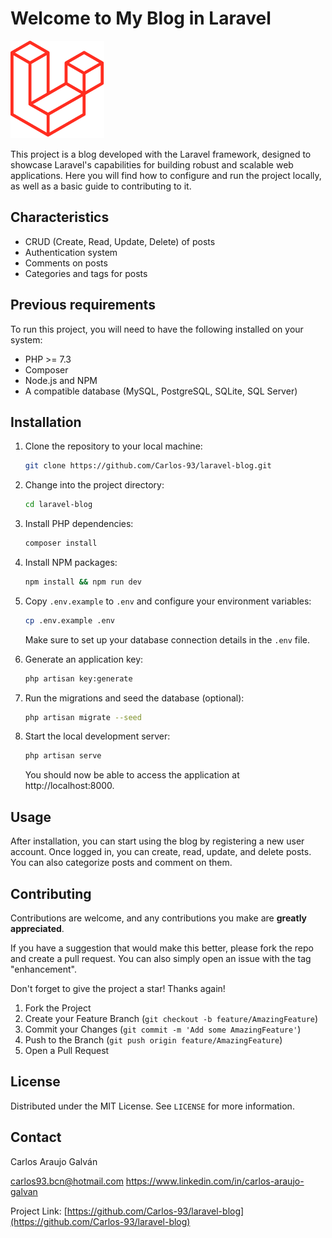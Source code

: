 # Welcome to My Blog in Laravel

<img src="https://github.com/Carlos-93/laravel-blog/blob/main/public/favicon.png?raw=true" width="150">

This project is a blog developed with the Laravel framework, designed to showcase Laravel's capabilities for building robust and scalable web applications. Here you will find how to configure and run the project locally, as well as a basic guide to contributing to it.

## Characteristics

- CRUD (Create, Read, Update, Delete) of posts
- Authentication system
- Comments on posts
- Categories and tags for posts

## Previous requirements

To run this project, you will need to have the following installed on your system:

- PHP >= 7.3
- Composer
- Node.js and NPM
- A compatible database (MySQL, PostgreSQL, SQLite, SQL Server)

## Installation

1. Clone the repository to your local machine:
    ```bash
    git clone https://github.com/Carlos-93/laravel-blog.git
    ```
2. Change into the project directory:
    ```bash
    cd laravel-blog
    ```
3. Install PHP dependencies:
    ```bash
    composer install
    ```
4. Install NPM packages:
    ```bash
    npm install && npm run dev
    ```
5. Copy `.env.example` to `.env` and configure your environment variables:
    ```bash
    cp .env.example .env
    ```
    Make sure to set up your database connection details in the `.env` file.

6. Generate an application key:
    ```bash
    php artisan key:generate
    ```
7. Run the migrations and seed the database (optional):
    ```bash
    php artisan migrate --seed
    ```
8. Start the local development server:
    ```bash
    php artisan serve
    ```
    You should now be able to access the application at http://localhost:8000.

## Usage

After installation, you can start using the blog by registering a new user account. Once logged in, you can create, read, update, and delete posts. You can also categorize posts and comment on them.

## Contributing

Contributions are welcome, and any contributions you make are **greatly appreciated**.

If you have a suggestion that would make this better, please fork the repo and create a pull request. You can also simply open an issue with the tag "enhancement".

Don't forget to give the project a star! Thanks again!

1. Fork the Project
2. Create your Feature Branch (`git checkout -b feature/AmazingFeature`)
3. Commit your Changes (`git commit -m 'Add some AmazingFeature'`)
4. Push to the Branch (`git push origin feature/AmazingFeature`)
5. Open a Pull Request

## License

Distributed under the MIT License. See `LICENSE` for more information.

## Contact

Carlos Araujo Galván

carlos93.bcn@hotmail.com
https://www.linkedin.com/in/carlos-araujo-galvan

Project Link: [https://github.com/Carlos-93/laravel-blog](https://github.com/Carlos-93/laravel-blog)

